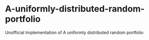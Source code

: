 # A-uniformly-distributed-random-portfolio
Unofficial Implementation of A uniformly distributed random portfolio
